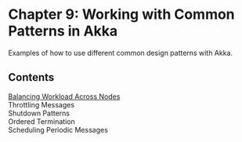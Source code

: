 # Chapter 9: Working with Common Patterns in Akka
Examples of how to use different common design patterns with Akka.

## Contents
[Balancing Workload Across Nodes](balancing-workload)  
Throttling Messages  
Shutdown Patterns  
Ordered Termination  
Scheduling Periodic Messages  